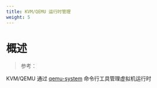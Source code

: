 ```yaml
---
title: KVM/QEMU 运行时管理
weight: 5
---
```


# 概述

> 参考：

KVM/QEMU 通过 [qemu-system](/docs/10.云原生/Virtualization%20implementation/KVM_QEMU/KVM_QEMU%20命令行工具/qemu-system.md) 命令行工具管理虚拟机运行时
